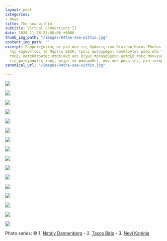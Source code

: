 ```yaml
---
layout: post
categories:
- News
title: The sea within
subtitle: Virtual Connections II
date: 2020-11-28 23:00:00 +0000
thumb_img_path: "/images/04the-sea-within.jpg"
content_img_path: ''
excerpt: Συμμετέχοντας σε μια απο τις δράσεις του δικτύου Hocus Photus στη διάρκεια
  της καραντίνας το Μάρτιο 2020, τρεις φωτογράφοι συνδέονται μέσα από τις εικόνες
  τους, καταθέτοντας σταδιακά και δίχως προηγούμενη μεταξύ τους συννενόηση, μια-μια
  τις φωτογραφίες τους, μέχρι να φανερωθεί, σαν από μόνη της, μια ιστορία.
canonical_url: "/images/04the-sea-within.jpg"

---
```

![](/images/bwok-2.jpg)

![](/images/01the-sea-within.jpg)

![](/images/02the-sea-within.jpg)

![](/images/3the-sea-within.jpg)

![](/images/04the-sea-within.jpg)

![](/images/05the-sea-within.jpg)

![](/images/06the-sea-within.jpg)

![](/images/07the-sea-within.jpg)

![](/images/08the-sea-within.jpg)

![](/images/09the-sea-within.jpg)

![](/images/10the-sea-within.jpg)

![](/images/11the-sea-within.jpg)

![](/images/12the-sea-within.jpg)

![](/images/13the-sea-within.jpg)

![](/images/14the-sea-within.jpg)

![](/images/15the-sea-within.jpg)

Photo series: © 1. <a href="https://www.facebook.com/nataly.dannenberg" target="blank">Nataly Dannenberg</a> - 2.  <a href="https://www.facebook.com/tasos.biris.108" target="blank">Tasos Biris</a> - 3. <a href="https://www.facebook.com/mavrozoymis.dimitris" target="blank">Nevi Kaninia</a>